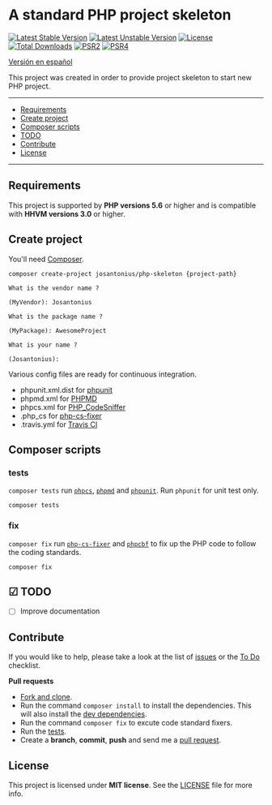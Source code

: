 # A standard PHP project skeleton

[![Latest Stable Version](https://poser.pugx.org/josantonius/php-skeleton/v/stable)](https://packagist.org/packages/josantonius/php-skeleton) [![Latest Unstable Version](https://poser.pugx.org/josantonius/php-skeleton/v/unstable)](https://packagist.org/packages/josantonius/php-skeleton) [![License](https://poser.pugx.org/josantonius/php-skeleton/license)](LICENSE) [![Total Downloads](https://poser.pugx.org/josantonius/php-skeleton/downloads)](https://packagist.org/packages/josantonius/php-skeleton) [![PSR2](https://img.shields.io/badge/PSR-2-1abc9c.svg)](http://www.php-fig.org/psr/psr-2/) [![PSR4](https://img.shields.io/badge/PSR-4-9b59b6.svg)](http://www.php-fig.org/psr/psr-4/)

[Versión en español](README-ES.md)

This project was created in order to provide project skeleton to start new PHP project.

---

- [Requirements](#requirements)
- [Create project](#create-project)
- [Composer scripts](#composer-scripts)
- [TODO](#-todo)
- [Contribute](#contribute)
- [License](#license)

---

## Requirements

This project is supported by **PHP versions 5.6** or higher and is compatible with **HHVM versions 3.0** or higher.

## Create project

You'll need [Composer](http://getcomposer.org/download/).
    
```
composer create-project josantonius/php-skeleton {project-path}

What is the vendor name ?

(MyVendor): Josantonius

What is the package name ?

(MyPackage): AwesomeProject

What is your name ?

(Josantonius):
```

Various config files are ready for continuous integration.

 * phpunit.xml.dist for [phpunit](http://phpunit.de/manual/current/en/index.html)
 * phpmd.xml for [PHPMD](https://phpmd.org)
 * phpcs.xml for [PHP_CodeSniffer](https://github.com/squizlabs/PHP_CodeSniffer/wiki)
 * .php_cs for [php-cs-fixer](https://github.com/FriendsOfPHP/PHP-CS-Fixer)
 * .travis.yml for [Travis CI](https://travis-ci.org/)

## Composer scripts

### tests

`composer tests` run [`phpcs`](https://github.com/squizlabs/PHP_CodeSniffer), [`phpmd`](https://github.com/phpmd/phpmd) and [`phpunit`](https://github.com/sebastianbergmann/phpunit). Run `phpunit` for unit test only.

```
composer tests
```

### fix

`composer fix` run [`php-cs-fixer`](https://github.com/FriendsOfPHP/PHP-CS-Fixer) and [`phpcbf`](https://github.com/squizlabs/PHP_CodeSniffer/wiki/Fixing-Errors-Automatically) to fix up the PHP code to follow the coding standards.

```
composer fix
```

## ☑ TODO

- [ ] Improve documentation

## Contribute

If you would like to help, please take a look at the list of
[issues](https://github.com/Josantonius/PHP-Skeleton/issues) or the [To Do](#-todo) checklist.

**Pull requests**

* [Fork and clone](https://help.github.com/articles/fork-a-repo).
* Run the command `composer install` to install the dependencies.
  This will also install the [dev dependencies](https://getcomposer.org/doc/03-cli.md#install).
* Run the command `composer fix` to excute code standard fixers.
* Run the [tests](#tests).
* Create a **branch**, **commit**, **push** and send me a
  [pull request](https://help.github.com/articles/using-pull-requests).

## License

This project is licensed under **MIT license**. See the [LICENSE](LICENSE) file for more info.
